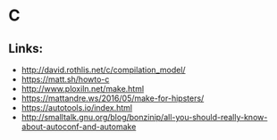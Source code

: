 C
=


Links:
------


* http://david.rothlis.net/c/compilation_model/
* https://matt.sh/howto-c
* http://www.ploxiln.net/make.html
* https://mattandre.ws/2016/05/make-for-hipsters/
* https://autotools.io/index.html
* http://smalltalk.gnu.org/blog/bonzinip/all-you-should-really-know-about-autoconf-and-automake

